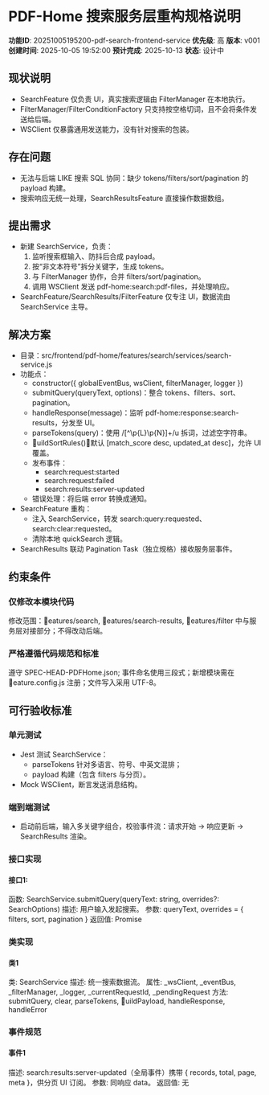 ﻿# PDF-Home 搜索服务层重构规格说明

**功能ID**: 20251005195200-pdf-search-frontend-service
**优先级**: 高
**版本**: v001
**创建时间**: 2025-10-05 19:52:00
**预计完成**: 2025-10-13
**状态**: 设计中

## 现状说明
- SearchFeature 仅负责 UI，真实搜索逻辑由 FilterManager 在本地执行。
- FilterManager/FilterConditionFactory 只支持按空格切词，且不会将条件发送给后端。
- WSClient 仅暴露通用发送能力，没有针对搜索的包装。

## 存在问题
- 无法与后端 LIKE 搜索 SQL 协同：缺少 tokens/filters/sort/pagination 的 payload 构建。
- 搜索响应无统一处理，SearchResultsFeature 直接操作数据数组。

## 提出需求
- 新建 SearchService，负责：
  1. 监听搜索框输入、防抖后合成 payload。
  2. 按“非文本符号”拆分关键字，生成 tokens。
  3. 与 FilterManager 协作，合并 filters/sort/pagination。
  4. 调用 WSClient 发送 pdf-home:search:pdf-files，并处理响应。
- SearchFeature/SearchResults/FilterFeature 仅专注 UI，数据流由 SearchService 主导。

## 解决方案
- 目录：src/frontend/pdf-home/features/search/services/search-service.js
- 功能点：
  - constructor({ globalEventBus, wsClient, filterManager, logger })
  - submitQuery(queryText, options)：整合 tokens、filters、sort、pagination。
  - handleResponse(message)：监听 pdf-home:response:search-results，分发至 UI。
  - parseTokens(query)：使用 /[^\p{L}\p{N}]+/u 拆词，过滤空字符串。
  - uildSortRules()：默认 [match_score desc, updated_at desc]，允许 UI 覆盖。
  - 发布事件：
    - search:request:started
    - search:request:failed
    - search:results:server-updated
  - 错误处理：将后端 error 转换成通知。
- SearchFeature 重构：
  - 注入 SearchService，转发 search:query:requested、search:clear:requested。
  - 清除本地 quickSearch 逻辑。
- SearchResults 联动 Pagination Task（独立规格）接收服务层事件。

## 约束条件
### 仅修改本模块代码
修改范围：eatures/search, eatures/search-results, eatures/filter 中与服务层对接部分；不得改动后端。

### 严格遵循代码规范和标准
遵守 SPEC-HEAD-PDFHome.json; 事件命名使用三段式；新增模块需在 eature.config.js 注册；文件写入采用 UTF-8。

## 可行验收标准
### 单元测试
- Jest 测试 SearchService：
  - parseTokens 针对多语言、符号、中英文混排；
  - payload 构建（包含 filters 与分页）。
- Mock WSClient，断言发送消息结构。

### 端到端测试
- 启动前后端，输入多关键字组合，校验事件流：请求开始 → 响应更新 → SearchResults 渲染。

### 接口实现
#### 接口1:
函数: SearchService.submitQuery(queryText: string, overrides?: SearchOptions)
描述: 用户输入发起搜索。
参数: queryText, overrides = { filters, sort, pagination }
返回值: Promise<void>

### 类实现
#### 类1
类: SearchService
描述: 统一搜索数据流。
属性: _wsClient, _eventBus, _filterManager, _logger, _currentRequestId, _pendingRequest
方法: submitQuery, clear, parseTokens, uildPayload, handleResponse, handleError

### 事件规范
#### 事件1
描述: search:results:server-updated（全局事件）携带 { records, total, page, meta }，供分页 UI 订阅。
参数: 同响应 data。
返回值: 无
